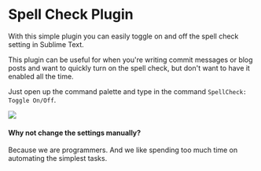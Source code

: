# Spell Check Plugin

With this simple plugin you can easily toggle on and off the spell check setting in Sublime Text.  

This plugin can be useful for when you're writing commit messages or blog posts and want to quickly turn on the spell check, but don't want to have it enabled all the time.

Just open up the command palette and type in the command `SpellCheck: Toggle On/Off`. 

![](http://cl.ly/image/3V1J1B3d0B0N/Image%202014-08-01%20at%205.56.42%20vorm..png)

#### Why not change the settings manually?

Because we are programmers. And we like spending too much time on automating the simplest tasks.  
